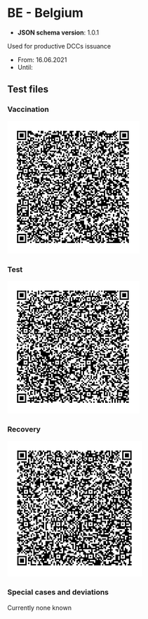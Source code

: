 # BE - Belgium

* **JSON schema version**: 1.0.1

Used for productive DCCs issuance
* From: 16.06.2021
* Until:

## Test files

### Vaccination

![VAC](VAC.png)

### Test

![TEST](TEST.png)

### Recovery

![REC](REC.png)

### Special cases and deviations
Currently none known